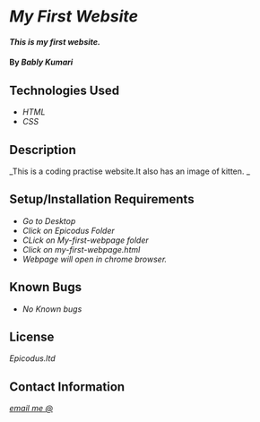 # _My First Website_

#### _This is my first website._

#### By _**Bably Kumari**_

## Technologies Used

* _HTML_
* _CSS_

## Description

_This is a coding practise website.It also has an image of kitten. _

## Setup/Installation Requirements

* _Go to Desktop_
* _Click on Epicodus Folder_
* _CLick on My-first-webpage folder_
* _Click on my-first-webpage.html_
* _Webpage will open in chrome browser._


## Known Bugs

* _No Known bugs_

## License

_Epicodus.ltd_

## Contact Information

_[email me @](bablyhyd@gmail.com)_